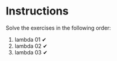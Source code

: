 # Instructions

Solve the exercises in the following order:

1. lambda 01 ✔
2. lambda 02 ✔
3. lambda 03 ✔